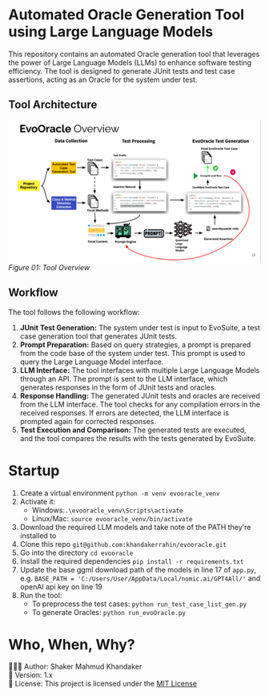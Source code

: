 # Automated Oracle Generation Tool using Large Language Models
This repository contains an automated Oracle generation tool that leverages the power of Large Language Models (LLMs) to enhance software testing efficiency. The tool is designed to generate JUnit tests and test case assertions, acting as an Oracle for the system under test.

## Tool Architecture
![alt text](resources/evoOracle_overview.png)
*Figure 01: Tool Overview*

## Workflow
The tool follows the following workflow:

1. **JUnit Test Generation:** The system under test is input to EvoSuite, a test case generation tool that generates JUnit tests.
2. **Prompt Preparation:** Based on query strategies, a prompt is prepared from the code base of the system under test. This prompt is used to query the Large Language Model interface.
3. **LLM Interface:** The tool interfaces with multiple Large Language Models through an API. The prompt is sent to the LLM interface, which generates responses in the form of JUnit tests and oracles.
4. **Response Handling:** The generated JUnit tests and oracles are received from the LLM interface. The tool checks for any compilation errors in the received responses. If errors are detected, the LLM interface is prompted again for corrected responses.
5. **Test Execution and Comparison:** The generated tests are executed, and the tool compares the results with the tests generated by EvoSuite.

# Startup
1. Create a virtual environment `python -m venv evooracle_venv`
2. Activate it: 
   - Windows:`.\evooracle_venv\Scripts\activate`
   - Linux/Mac: `source evooracle_venv/bin/activate`
3. Download the required LLM models and take note of the PATH they're installed to
5. Clone this repo `git@github.com:khandakerrahin/evooracle.git`
6. Go into the directory `cd evooracle`
7. Install the required dependencies `pip install -r requirements.txt`
8. Update the base ggml download path of the models in line 17 of `app.py`, e.g. `BASE_PATH = 'C:/Users/User/AppData/Local/nomic.ai/GPT4All/'` and openAI api key on line 19
9. Run the tool:
	- To preprocess the test cases: `python run_test_case_list_gen.py`
	- To generate Oracles: `python run_evoOracle.py`

# Who, When, Why?
👨🏾‍💻 Author: Shaker Mahmud Khandaker <br />
📅 Version: 1.x<br />
📜 License: This project is licensed under the <a href="https://opensource.org/license/mit/"> MIT License
</a> </br>

